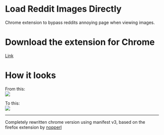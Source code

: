 # Load Reddit Images Directly

Chrome extension to bypass reddits annoying page when viewing images.

# Download the extension for Chrome

[Link](https://chrome.google.com/webstore/detail/reddit-load-images-direct/fpimmmjbglpnlpbfikgekaaeinminolo/)

# How it looks

From this:  
![](https://i.imgur.com/V1PFeHh.png)

To this:  
![](https://i.imgur.com/8gwbU5E.png)

---

Completely rewritten chrome version using manifest v3, based on the firefox extension by [nopperl](https://github.com/nopperl/load-reddit-images-directly)
